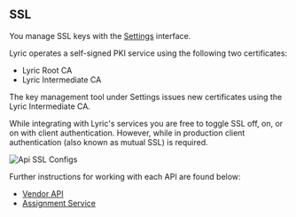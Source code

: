 ## SSL

You manage SSL keys with the [Settings](/secure/settings/) interface.

Lyric operates a self-signed PKI service using the following two certificates:

- Lyric Root CA
- Lyric Intermediate CA

The key management tool under Settings issues new certificates using the Lyric Intermediate CA. 

While integrating with Lyric's services you are free to toggle SSL off, on, or on with client authentication.
However, while in production client authentication (also known as mutual SSL) is required.

![Api SSL Configs](/Server_Integration/SSL/api_ssl_configs.png)

Further instructions for working with each API are found below:

- [Vendor API](!Server_Integration/SSL/Vendor_Api) 
- [Assignment Service](!Server_Integration/SSL/Assignment_Service) 